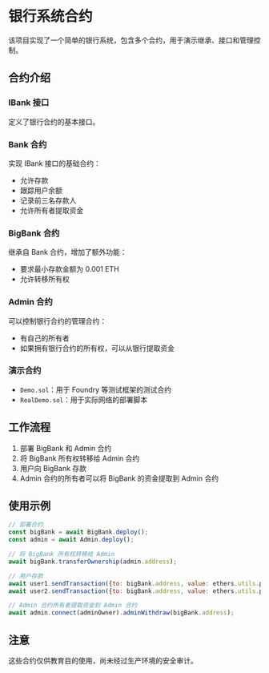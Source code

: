 # 银行系统合约

该项目实现了一个简单的银行系统，包含多个合约，用于演示继承、接口和管理控制。

## 合约介绍

### IBank 接口
定义了银行合约的基本接口。

### Bank 合约
实现 IBank 接口的基础合约：
- 允许存款
- 跟踪用户余额
- 记录前三名存款人
- 允许所有者提取资金

### BigBank 合约
继承自 Bank 合约，增加了额外功能：
- 要求最小存款金额为 0.001 ETH
- 允许转移所有权

### Admin 合约
可以控制银行合约的管理合约：
- 有自己的所有者
- 如果拥有银行合约的所有权，可以从银行提取资金

### 演示合约
- `Demo.sol`：用于 Foundry 等测试框架的测试合约
- `RealDemo.sol`：用于实际网络的部署脚本

## 工作流程

1. 部署 BigBank 和 Admin 合约
2. 将 BigBank 所有权转移给 Admin 合约
3. 用户向 BigBank 存款
4. Admin 合约的所有者可以将 BigBank 的资金提取到 Admin 合约

## 使用示例

```javascript
// 部署合约
const bigBank = await BigBank.deploy();
const admin = await Admin.deploy();

// 将 BigBank 所有权转移给 Admin
await bigBank.transferOwnership(admin.address);

// 用户存款
await user1.sendTransaction({to: bigBank.address, value: ethers.utils.parseEther("0.01")});
await user2.sendTransaction({to: bigBank.address, value: ethers.utils.parseEther("0.02")});

// Admin 合约所有者提取资金到 Admin 合约
await admin.connect(adminOwner).adminWithdraw(bigBank.address);
```

## 注意
这些合约仅供教育目的使用，尚未经过生产环境的安全审计。
